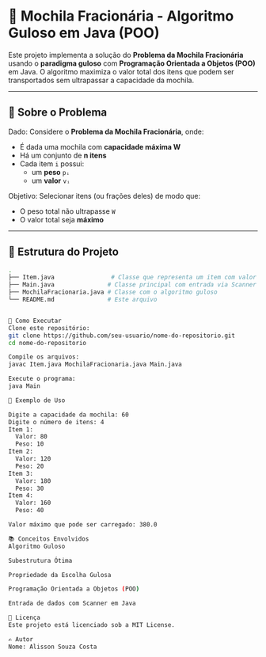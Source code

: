 # 🧠 Mochila Fracionária - Algoritmo Guloso em Java (POO)

Este projeto implementa a solução do **Problema da Mochila Fracionária** usando o **paradigma guloso** com **Programação Orientada a Objetos (POO)** em Java. O algoritmo maximiza o valor total dos itens que podem ser transportados sem ultrapassar a capacidade da mochila.

---

## 💼 Sobre o Problema

Dado:
Considere o **Problema da Mochila Fracionária**, onde:

- É dada uma mochila com **capacidade máxima W**
- Há um conjunto de **n itens**
- Cada item `i` possui:
    - um **peso** `pᵢ`
    - um **valor** `vᵢ`

Objetivo:
Selecionar itens (ou frações deles) de modo que:
- O peso total não ultrapasse `W`
- O valor total seja **máximo**

---

## 🧩 Estrutura do Projeto

```bash
.
├── Item.java                # Classe que representa um item com valor e peso
├── Main.java               # Classe principal com entrada via Scanner
├── MochilaFracionaria.java # Classe com o algoritmo guloso
└── README.md               # Este arquivo


🚀 Como Executar
Clone este repositório:
git clone https://github.com/seu-usuario/nome-do-repositorio.git
cd nome-do-repositorio

Compile os arquivos:
javac Item.java MochilaFracionaria.java Main.java

Execute o programa:
java Main

🧪 Exemplo de Uso

Digite a capacidade da mochila: 60
Digite o número de itens: 4
Item 1:
  Valor: 80
  Peso: 10
Item 2:
  Valor: 120
  Peso: 20
Item 3:
  Valor: 180
  Peso: 30
Item 4:
  Valor: 160
  Peso: 40

Valor máximo que pode ser carregado: 380.0

📚 Conceitos Envolvidos
Algoritmo Guloso

Subestrutura Ótima

Propriedade da Escolha Gulosa

Programação Orientada a Objetos (POO)

Entrada de dados com Scanner em Java

📄 Licença
Este projeto está licenciado sob a MIT License.

✍️ Autor
Nome: Alisson Souza Costa
